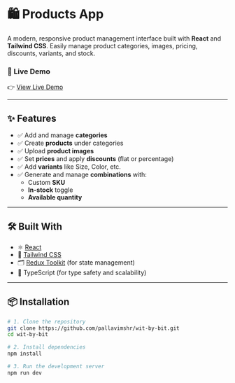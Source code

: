 # 🛍️ Products App

A modern, responsive product management interface built with **React** and **Tailwind CSS**. Easily manage product categories, images, pricing, discounts, variants, and stock.

### 🚀 Live Demo

👉 [View Live Demo](https://animated-quokka-7f9fcc.netlify.app/)

---

## ✨ Features

- ✅ Add and manage **categories**
- ✅ Create **products** under categories
- ✅ Upload **product images**
- ✅ Set **prices** and apply **discounts** (flat or percentage)
- ✅ Add **variants** like Size, Color, etc.
- ✅ Generate and manage **combinations** with:
  - Custom **SKU**
  - **In-stock** toggle
  - **Available quantity**

---

## 🛠️ Built With

- ⚛️ [React](https://reactjs.org/)
- 💨 [Tailwind CSS](https://tailwindcss.com/)
- 🗂️ [Redux Toolkit](https://redux-toolkit.js.org/) (for state management)
- 🧠 TypeScript (for type safety and scalability)

---

## 📦 Installation

```bash
# 1. Clone the repository
git clone https://github.com/pallavimshr/wit-by-bit.git
cd wit-by-bit

# 2. Install dependencies
npm install

# 3. Run the development server
npm run dev
```
